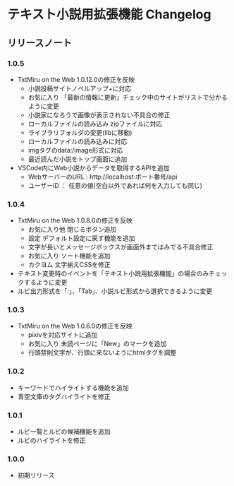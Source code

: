 # テキスト小説用拡張機能 Changelog
## リリースノート

### 1.0.5

* TxtMiru on the Web 1.0.12.0の修正を反映
	* 小説投稿サイトノベルアップ+に対応
	* お気に入り 「最新の情報に更新」チェック中のサイトがリストで分かるように変更
	* 小説家になろうで画像が表示されない不具合の修正
	* ローカルファイルの読み込み zipファイルに対応
	* ライブラリフォルダの変更(libに移動)
	* ローカルファイルの読み込みに対応
	* imgタグのdata:/image形式に対応
	* 最近読んだ小説をトップ画面に追加
* VSCode内にWeb小説からデータを取得するAPIを追加
	* WebサーバーのURL : http://localhost:ポート番号/api
	* ユーザーID ： 任意の値(空白以外であれば何を入力しても同じ)

### 1.0.4

* TxtMiru on the Web 1.0.8.0の修正を反映
	* お気に入り他 閉じるボタン追加
	* 設定 デフォルト設定に戻す機能を追加
	* 文字が長いとメッセージボックスが画面外まではみでる不具合修正
	* お気に入り ソート機能を追加
	* カクヨム 文字揃えCSSを修正
* テキスト変更時のイベントを「テキスト小説用拡張機能」の場合のみチェックするように変更
* ルビ出力形式を「:」、「Tab」、小説ルビ形式から選択できるように変更

### 1.0.3

* TxtMiru on the Web 1.0.6.0の修正を反映
	* pixivを対応サイトに追加
	* お気に入り 未読ページに「New」のマークを追加
	* 行頭禁則文字が、行頭に来ないようにhtmlタグを調整


### 1.0.2

* キーワードでハイライトする機能を追加
* 青空文庫のタグハイライトを修正

### 1.0.1

* ルビ一覧とルビの候補機能を追加
* ルビのハイライトを修正

### 1.0.0

* 初期リリース
